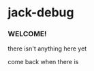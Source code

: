 # jack-debug
### WELCOME!







there isn't anything here yet































come back when there is
